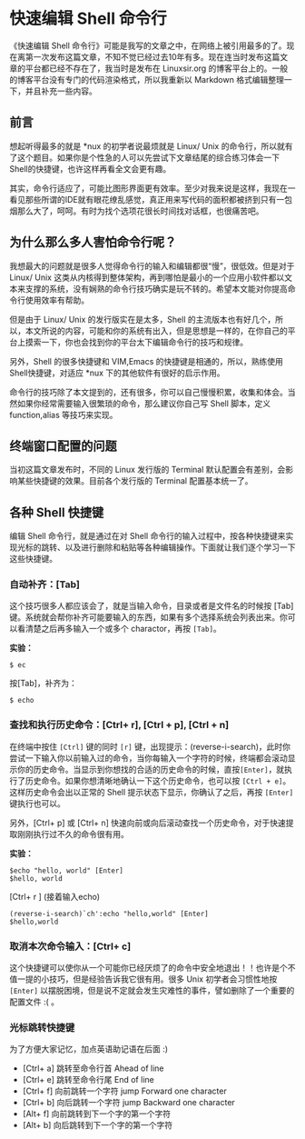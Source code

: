 # 快速编辑 Shell 命令行

《快速编辑 Shell 命令行》可能是我写的文章之中，在网络上被引用最多的了。现在离第一次发布这篇文章，不知不觉已经过去10年有多。现在连当时发布这篇文章的平台都已经不存在了，我当时是发布在 Linuxsir.org 的博客平台上的。一般的博客平台没有专门的代码渲染格式，所以我重新以 Markdown 格式编辑整理一下，并且补充一些内容。

## 前言

想起听得最多的就是 \*nux 的初学者说最烦就是 Linux/ Unix 的命令行，所以就有了这个题目。如果你是个性急的人可以先尝试下文章结尾的综合练习体会一下Shell的快捷键，也许这样再看全文会更有趣。

其实，命令行适应了，可能比图形界面更有效率。至少对我来说是这样，我现在一看见那些所谓的IDE就有眼花缭乱感觉，真正用来写代码的面积都被挤到只有一包烟那么大了，呵呵。有时为找个选项花很长时间找对话框，也很痛苦吧。

## 为什么那么多人害怕命令行呢？

我想最大的问题就是很多人觉得命令行的输入和编辑都很“慢”，很低效。但是对于 Linux/ Unix 这类从内核得到整体架构，再到哪怕是最小的一个应用小软件都以文本来支撑的系统，没有娴熟的命令行技巧确实是玩不转的。希望本文能对你提高命令行使用效率有帮助。

但是由于 Linux/ Unix 的发行版实在是太多，Shell 的主流版本也有好几个，所以，本文所说的内容，可能和你的系统有出入，但是思想是一样的，在你自己的平台上摸索一下，你也会找到你的平台太下编辑命令行的技巧和规律。

另外，Shell 的很多快捷键和 VIM,Emacs 的快捷键是相通的，所以，熟练使用Shell快捷键，对适应 \*nux 下的其他软件有很好的启示作用。

命令行的技巧除了本文提到的，还有很多，你可以自己慢慢积累，收集和体会。当然如果你经常需要输入很繁琐的命令，那么建议你自己写 Shell 脚本，定义 function,alias 等技巧来实现。

## 终端窗口配置的问题

当初这篇文章发布时，不同的 Linux 发行版的 Terminal 默认配置会有差别，会影响某些快捷键的效果。目前各个发行版的 Terminal 配置基本统一了。

## 各种 Shell 快捷键

编辑 Shell 命令行，就是通过在对 Shell 命令行的输入过程中，按各种快捷键来实现光标的跳转、以及进行删除和粘贴等各种编辑操作。下面就让我们逐个学习一下这些快捷键。

### 自动补齐：[Tab]

这个技巧很多人都应该会了，就是当输入命令，目录或者是文件名的时候按 [Tab] 键。系统就会帮你补齐可能要输入的东西，如果有多个选择系统会列表出来。你可以看清楚之后再多输入一个或多个 charactor，再按 `[Tab]`。

**实验：**

``` shell
$ ec
```

按[Tab]，补齐为：

``` shell
$ echo
```

### 查找和执行历史命令：[Ctrl+ r], [Ctrl + p], [Ctrl + n]

在终端中按住 `[Ctrl]` 键的同时 `[r]` 键，出现提示：(reverse-i-search)，此时你尝试一下输入你以前输入过的命令，当你每输入一个字符的时候，终端都会滚动显示你的历史命令。当显示到你想找的合适的历史命令的时候，直按`[Enter]`，就执行了历史命令。如果你想清晰地确认一下这个历史命令，也可以按 `[Ctrl + e]`。这样历史命令会出以正常的 Shell 提示状态下显示，你确认了之后，再按 `[Enter]` 键执行也可以。

另外，[Ctrl+ p] 或 [Ctrl+ n] 快速向前或向后滚动查找一个历史命令，对于快速提取刚刚执行过不久的命令很有用。

**实验：**

``` shell
$echo "hello, world" [Enter]
$hello, world
```
[Ctrl+ r ] (接着输入echo)
```shell
(reverse-i-search)`ch':echo "hello,world" [Enter]
$hello,world
```
### 取消本次命令输入：[Ctrl+ c]

这个快捷键可以使你从一个可能你已经厌烦了的命令中安全地退出！！也许是个不值一提的小技巧，但是经验告诉我它很有用。很多 Unix 初学者会习惯性地按 `[Enter]` 以摆脱困境，但是说不定就会发生灾难性的事件，譬如删除了一个重要的配置文件 :( 。

### 光标跳转快捷键
为了方便大家记忆，加点英语助记语在后面 :)

* [Ctrl+ a]    跳转至命令行首        Ahead of line
* [Ctrl+ e]    跳转至命令行尾        End of line
* [Ctrl+ f]     向前跳转一个字符    jump Forward one character
* [Ctrl+ b]    向后跳转一个字符    jump Backward one character
* [Alt+ f]      向前跳转到下一个字的第一个字符
* [Alt+ b]     向后跳转到下一个字的第一个字符